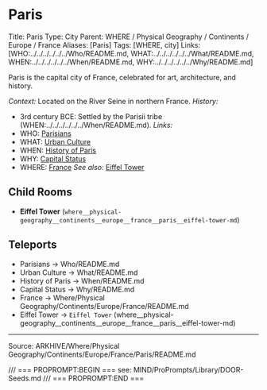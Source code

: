 # Paris

Title: Paris
Type: City
Parent: WHERE / Physical Geography / Continents / Europe / France
Aliases: [Paris]
Tags: [WHERE, city]
Links: [WHO:../../../../../../Who/README.md, WHAT:../../../../../../What/README.md, WHEN:../../../../../../When/README.md, WHY:../../../../../../Why/README.md]

Paris is the capital city of France, celebrated for art, architecture, and history.

_Context:_ Located on the River Seine in northern France.
_History:_
- 3rd century BCE: Settled by the Parisii tribe (WHEN:../../../../../../When/README.md).
_Links:_
- WHO: [Parisians](../../../../../../Who/README.md)
- WHAT: [Urban Culture](../../../../../../What/README.md)
- WHEN: [History of Paris](../../../../../../When/README.md)
- WHY: [Capital Status](../../../../../../Why/README.md)
- WHERE: [France](../README.md)
_See also:_ [Eiffel Tower](Eiffel-Tower.md)

## Child Rooms
- **Eiffel Tower** (`where__physical-geography__continents__europe__france__paris__eiffel-tower-md`)

## Teleports
- Parisians → Who/README.md
- Urban Culture → What/README.md
- History of Paris → When/README.md
- Capital Status → Why/README.md
- France → Where/Physical Geography/Continents/Europe/France/README.md
- Eiffel Tower → `Eiffel Tower` (where__physical-geography__continents__europe__france__paris__eiffel-tower-md)

---
Source: ARKHIVE/Where/Physical Geography/Continents/Europe/France/Paris/README.md

/// === PROPROMPT:BEGIN ===
see: MIND/ProPrompts/Library/DOOR-Seeds.md
/// === PROPROMPT:END ===
